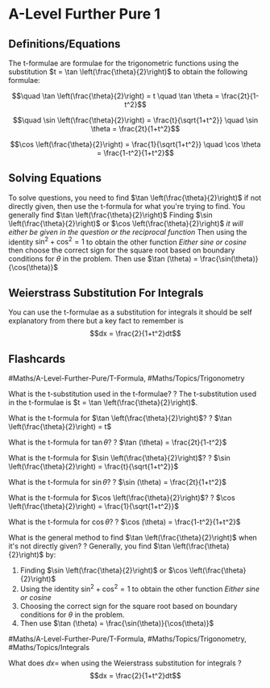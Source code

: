 # A-Level Further Pure 1
## Definitions/Equations
The t-formulae are formulae for the trigonometric functions using the substitution $t = \tan \left(\frac{\theta}{2}\right)$ to obtain the following formulae:

$$\quad \tan \left(\frac{\theta}{2}\right) = t  \quad \tan \theta = \frac{2t}{1-t^2}$$

$$\quad \sin \left(\frac{\theta}{2}\right) = \frac{t}{\sqrt{1+t^2}} \quad \sin \theta = \frac{2t}{1+t^2}$$

$$\cos \left(\frac{\theta}{2}\right) = \frac{1}{\sqrt{1+t^2}} \quad \cos \theta = \frac{1-t^2}{1+t^2}$$

## Solving Equations
To solve questions, you need to find $\tan \left(\frac{\theta}{2}\right)$ if not directly given, then use the t-formula for what you're trying to find. You generally find $\tan \left(\frac{\theta}{2}\right)$ 
 Finding $\sin \left(\frac{\theta}{2}\right)$ or $\cos \left(\frac{\theta}{2}\right)$ *it will either be given in the question or the reciprocal function* Then using the identity $\sin^2 + \cos^2 = 1$ to obtain the other function *Either sine or cosine* then choose the correct sign for the square root based on boundary conditions for $\theta$ in the problem. Then use $\tan (\theta) = \frac{\sin(\theta)}{\cos(\theta)}$
## Weierstrass Substitution For Integrals
You can use the t-formulae as a substitution for integrals it should be self explanatory from there but a key fact to remember is $$dx = \frac{2}{1+t^2}dt$$ 
## Flashcards
#Maths/A-Level-Further-Pure/T-Formula, #Maths/Topics/Trigonometry

What is the t-substitution used in the t-formulae?
?
The t-substitution used in the t-formulae is $t = \tan \left(\frac{\theta}{2}\right)$. <!--SR:!2024-10-01,16,290-->

What is the t-formula for $\tan \left(\frac{\theta}{2}\right)$?
?
$\tan \left(\frac{\theta}{2}\right) = t$ <!--SR:!2024-10-01,16,290-->

What is the t-formula for $\tan \theta$?
?
$\tan (\theta) = \frac{2t}{1-t^2}$ <!--SR:!2024-09-16,1,250-->

What is the t-formula for $\sin \left(\frac{\theta}{2}\right)$?
?
$\sin \left(\frac{\theta}{2}\right) = \frac{t}{\sqrt{1+t^2}}$ <!--SR:!2024-09-16,1,250-->

What is the t-formula for $\sin \theta$?
?
$\sin (\theta) = \frac{2t}{1+t^2}$ <!--SR:!2024-09-16,1,250-->

What is the t-formula for $\cos \left(\frac{\theta}{2}\right)$?
?
$\cos \left(\frac{\theta}{2}\right) = \frac{1}{\sqrt{1+t^2}}$ <!--SR:!2024-09-16,1,250-->

What is the t-formula for $\cos \theta$?
?
$\cos (\theta) = \frac{1-t^2}{1+t^2}$ <!--SR:!2024-10-22,37,290-->

What is the general method to find $\tan \left(\frac{\theta}{2}\right)$ when it's not directly given?
?
Generally, you find $\tan \left(\frac{\theta}{2}\right)$ by:
1. Finding $\sin \left(\frac{\theta}{2}\right)$ or $\cos \left(\frac{\theta}{2}\right)$
2. Using the identity $\sin^2 + \cos^2 = 1$ to obtain the other function *Either sine or cosine*
3. Choosing the correct sign for the square root based on boundary conditions for $\theta$ in the problem.
4. Then use $\tan (\theta) = \frac{\sin(\theta)}{\cos(\theta)}$ <!--SR:!2024-10-02,17,290-->

#Maths/A-Level-Further-Pure/T-Formula, #Maths/Topics/Trigonometry, #Maths/Topics/Integrals

What does $dx =$ when using the Weierstrass substitution for integrals
?
$$dx = \frac{2}{1+t^2}dt$$ <!--SR:!2024-09-19,4,280-->
